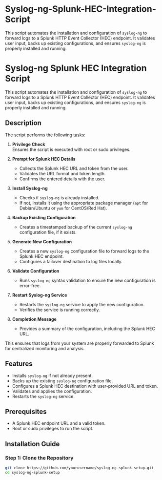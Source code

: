 # Syslog-ng-Splunk-HEC-Integration-Script
This script automates the installation and configuration of `syslog-ng` to forward logs to a Splunk HTTP Event Collector (HEC) endpoint. It validates user input, backs up existing configurations, and ensures `syslog-ng` is properly installed and running.
# Syslog-ng Splunk HEC Integration Script

This script automates the installation and configuration of `syslog-ng` to forward logs to a Splunk HTTP Event Collector (HEC) endpoint. It validates user input, backs up existing configurations, and ensures `syslog-ng` is properly installed and running.

## Description

The script performs the following tasks:

1. **Privilege Check**  
   Ensures the script is executed with root or sudo privileges.

2. **Prompt for Splunk HEC Details**  
   - Collects the Splunk HEC URL and token from the user.
   - Validates the URL format and token length.
   - Confirms the entered details with the user.

3. **Install Syslog-ng**  
   - Checks if `syslog-ng` is already installed.
   - If not, installs it using the appropriate package manager (`apt` for Debian/Ubuntu or `yum` for CentOS/Red Hat).

4. **Backup Existing Configuration**  
   - Creates a timestamped backup of the current `syslog-ng` configuration file, if it exists.

5. **Generate New Configuration**  
   - Creates a new `syslog-ng` configuration file to forward logs to the Splunk HEC endpoint.
   - Configures a failover destination to log files locally.

6. **Validate Configuration**  
   - Runs `syslog-ng` syntax validation to ensure the new configuration is error-free.

7. **Restart Syslog-ng Service**  
   - Restarts the `syslog-ng` service to apply the new configuration.
   - Verifies the service is running correctly.

8. **Completion Message**  
   - Provides a summary of the configuration, including the Splunk HEC URL.

This ensures that logs from your system are properly forwarded to Splunk for centralized monitoring and analysis.

## Features

- Installs `syslog-ng` if not already present.
- Backs up the existing `syslog-ng` configuration file.
- Configures a Splunk HEC destination with user-provided URL and token.
- Validates and applies the configuration.
- Restarts the `syslog-ng` service.

## Prerequisites

- A Splunk HEC endpoint URL and a valid token.
- Root or sudo privileges to run the script.

## Installation Guide

### Step 1: Clone the Repository

```bash
git clone https://github.com/yourusername/syslog-ng-splunk-setup.git
cd syslog-ng-splunk-setup
